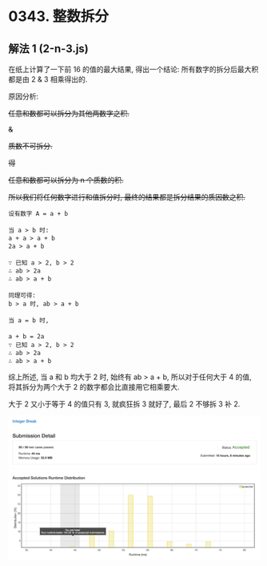 # 0343. 整数拆分

## 解法 1 (2-n-3.js)

在纸上计算了一下前 16 的值的最大结果, 得出一个结论: 所有数字的拆分后最大积都是由 2 & 3 相乘得出的.

原因分析:

~~任意和数都可以拆分为其他两数字之积.~~

~~&~~

~~质数不可拆分.~~

~~得~~

~~任意和数都可以拆分为 n 个质数的积.~~

~~所以我们将任何数字进行和值拆分时, 最终的结果都是拆分结果的质因数之积.~~

```
设有数字 A = a + b

当 a > b 时:
a + a > a + b
2a > a + b

∵ 已知 a > 2, b > 2
∴ ab > 2a
∴ ab > a + b
  
同理可得:
b > a 时, ab > a + b

当 a = b 时,

a + b = 2a
∵ 已知 a > 2, b > 2
∴ ab > 2a
∴ ab > a + b
```

综上所述, 当 a 和 b 均大于 2 时, 始终有 ab > a + b, 所以对于任何大于 4 的值, 将其拆分为两个大于 2 的数字都会比直接用它相乘要大.

大于 2 又小于等于 4 的值只有 3, 就疯狂拆 3 就好了, 最后 2 不够拆 3 补 2.

![成绩](.assets/2-n-3.png)
